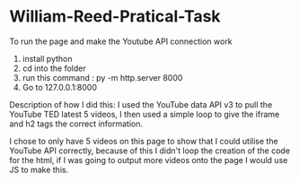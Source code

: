 # William-Reed-Pratical-Task

To run the page and make the Youtube API connection work
1. install python
2. cd into the folder
3. run this command : py -m http.server 8000
4. Go to 127.0.0.1:8000


Description of how I did this:
I used the YouTube data API v3 to pull the YouTube TED latest 5 videos, I then used a simple loop to give the iframe and h2 tags the correct information.

I chose to only have 5 videos on this page to show that I could utilise the YouTube API correctly, because of this I didn't loop the creation of the code for the html, if I was going to output more videos onto the page I would use JS to make this.
